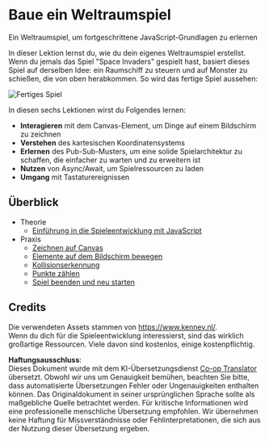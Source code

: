 <!--
CO_OP_TRANSLATOR_METADATA:
{
  "original_hash": "c40a698395ee5102715f7880bba3f2e7",
  "translation_date": "2025-08-24T12:26:24+00:00",
  "source_file": "6-space-game/README.md",
  "language_code": "de"
}
-->
# Baue ein Weltraumspiel

Ein Weltraumspiel, um fortgeschrittene JavaScript-Grundlagen zu erlernen

In dieser Lektion lernst du, wie du dein eigenes Weltraumspiel erstellst. Wenn du jemals das Spiel "Space Invaders" gespielt hast, basiert dieses Spiel auf derselben Idee: ein Raumschiff zu steuern und auf Monster zu schießen, die von oben herabkommen. So wird das fertige Spiel aussehen:

![Fertiges Spiel](../../../6-space-game/images/pewpew.gif)

In diesen sechs Lektionen wirst du Folgendes lernen:

- **Interagieren** mit dem Canvas-Element, um Dinge auf einem Bildschirm zu zeichnen
- **Verstehen** des kartesischen Koordinatensystems
- **Erlernen** des Pub-Sub-Musters, um eine solide Spielarchitektur zu schaffen, die einfacher zu warten und zu erweitern ist
- **Nutzen** von Async/Await, um Spielressourcen zu laden
- **Umgang** mit Tastaturereignissen

## Überblick

- Theorie
   - [Einführung in die Spieleentwicklung mit JavaScript](1-introduction/README.md)
- Praxis
   - [Zeichnen auf Canvas](2-drawing-to-canvas/README.md)
   - [Elemente auf dem Bildschirm bewegen](3-moving-elements-around/README.md)
   - [Kollisionserkennung](4-collision-detection/README.md)
   - [Punkte zählen](5-keeping-score/README.md)
   - [Spiel beenden und neu starten](6-end-condition/README.md)

## Credits

Die verwendeten Assets stammen von https://www.kenney.nl/.  
Wenn du dich für die Spieleentwicklung interessierst, sind das wirklich großartige Ressourcen. Viele davon sind kostenlos, einige kostenpflichtig.

**Haftungsausschluss**:  
Dieses Dokument wurde mit dem KI-Übersetzungsdienst [Co-op Translator](https://github.com/Azure/co-op-translator) übersetzt. Obwohl wir uns um Genauigkeit bemühen, beachten Sie bitte, dass automatisierte Übersetzungen Fehler oder Ungenauigkeiten enthalten können. Das Originaldokument in seiner ursprünglichen Sprache sollte als maßgebliche Quelle betrachtet werden. Für kritische Informationen wird eine professionelle menschliche Übersetzung empfohlen. Wir übernehmen keine Haftung für Missverständnisse oder Fehlinterpretationen, die sich aus der Nutzung dieser Übersetzung ergeben.